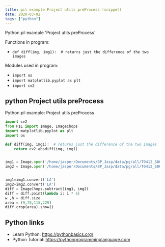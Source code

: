 ```yaml
---
title: pil example Project utils preProcess (snippet)
date: 2020-03-02
tags: ["python"]
---
```

Python pil example 'Project utils preProcess'

Functions in program: 
* `def diff(img, img1):  # returns just the difference of the two images`

Modules used in program: 
* `import os`
* `import matplotlib.pyplot as plt`
* `import cv2`

## python Project utils preProcess

Python pil example: Project utils preProcess

```python
import cv2
from PIL import Image, ImageChops
import matplotlib.pyplot as plt
import os

def diff(img, img1):  # returns just the difference of the two images
    return cv2.absdiff(img, img1)


img1 = Image.open('/home/jasper/Documents/BP_Jasp/data/pg/all/T0412_S008_U014/444-1.jpg' )
img2 = Image.open('/home/jasper/Documents/BP_Jasp/data/pg/all/T0412_S008_U014/444-2300.jpg' )


img1=img1.convert('LA')
img2=img2.convert('LA')
diff = ImageChops.subtract(img1, img2)
diff = diff.point(lambda i: i * 5)
w ,h = diff.size
area = (9,70,115,229)
diff.crop(area).show()


```

## Python links

- Learn Python: https://pythonbasics.org/
- Python Tutorial: https://pythonprogramminglanguage.com
